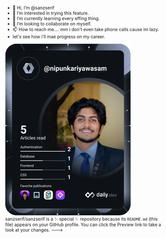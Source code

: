 - 👋 Hi, I’m @sanzserif
- 👀 I’m interested in trying this feature.
- 🌱 I’m currently learning every effing thing.
- 💞️ I’m looking to collaborate on myself.
- 📫 How to reach me.... mm i don't even take phone calls cause im lazy.
- let's see how i'll mae progress on my career.

<a href="https://app.daily.dev/DailyDevTips"><img src="https://github.com/sanzserif/sanzserif/blob/master/devcard.svg" width="400" alt="Nipun Kariyawasam's Dev Card"/></a>
sanzserif/sanzserif is a ✨ special ✨ repository because its `README.md` (this file) appears on your GitHub profile.
You can click the Preview link to take a look at your changes.
--->
